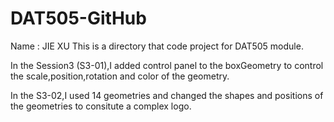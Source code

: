 # DAT505-GitHub
Name : JIE XU
This is a directory that code project for DAT505 module.

In the Session3 (S3-01),I added control panel to the boxGeometry to control the scale,position,rotation and color of the geometry.

In the S3-02,I used 14 geometries and changed the shapes and positions of the geometries to consitute a complex logo.
